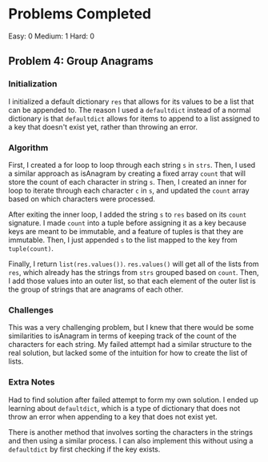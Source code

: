 # Problems Completed
Easy: 0
Medium: 1
Hard: 0

## Problem 4: Group Anagrams

### Initialization

I initialized a default dictionary `res` that allows for its values to be a list that can be appended to.
The reason I used a `defaultdict` instead of a normal dictionary is that `defaultdict` allows for items to append
to a list assigned to a key that doesn't exist yet, rather than throwing an error.

### Algorithm

First, I created a for loop to loop through each string `s` in `strs`. Then, I used a similar approach as isAnagram
by creating a fixed array `count` that will store the count of each character in string `s`. Then, I created an inner for
loop to iterate through each character `c` in `s`, and updated the `count` array based on which characters were processed.

After exiting the inner loop, I added the string `s` to `res` based on its `count` signature. I made `count` into a tuple
before assigning it as a key because keys are meant to be immutable, and a feature of tuples is that they are immutable. Then,
I just appended `s` to the list mapped to the key from `tuple(count)`.

Finally, I return `list(res.values())`. `res.values()` will get all of the lists from `res`, which already has the strings
from `strs` grouped based on `count`. Then, I add those values into an outer list, so that each element of the outer list
is the group of strings that are anagrams of each other.

### Challenges

This was a very challenging problem, but I knew that there would be some similarities to isAnagram in terms
of keeping track of the count of the characters for each string. My failed attempt had a similar structure
to the real solution, but lacked some of the intuition for how to create the list of lists.

### Extra Notes

Had to find solution after failed attempt to form my own solution. I ended up learning about
`defaultdict`, which is a type of dictionary that does not throw an error when appending to a key
that does not exist yet.

There is another method that involves sorting the characters in the strings and then using a similar process.
I can also implement this without using a `defaultdict` by first checking if the key exists.